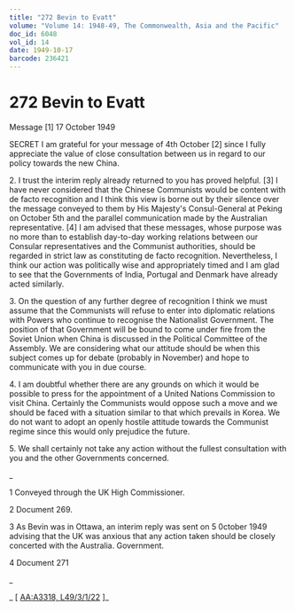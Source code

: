 ```yaml
---
title: "272 Bevin to Evatt"
volume: "Volume 14: 1948-49, The Commonwealth, Asia and the Pacific"
doc_id: 6048
vol_id: 14
date: 1949-10-17
barcode: 236421
---
```


# 272 Bevin to Evatt

Message [1] 17 October 1949

SECRET I am grateful for your message of 4th October [2] since I fully appreciate the value of close consultation between us in regard to our policy towards the new China.

2\. I trust the interim reply already returned to you has proved helpful. [3] I have never considered that the Chinese Communists would be content with de facto recognition and I think this view is borne out by their silence over the message conveyed to them by His Majesty's Consul-General at Peking on October 5th and the parallel communication made by the Australian representative. [4] I am advised that these messages, whose purpose was no more than to establish day-to-day working relations between our Consular representatives and the Communist authorities, should be regarded in strict law as constituting de facto recognition. Nevertheless, I think our action was politically wise and appropriately timed and I am glad to see that the Governments of India, Portugal and Denmark have already acted similarly.

3\. On the question of any further degree of recognition I think we must assume that the Communists will refuse to enter into diplomatic relations with Powers who continue to recognise the Nationalist Government. The position of that Government will be bound to come under fire from the Soviet Union when China is discussed in the Political Committee of the Assembly. We are considering what our attitude should be when this subject comes up for debate (probably in November) and hope to communicate with you in due course.

4\. I am doubtful whether there are any grounds on which it would be possible to press for the appointment of a United Nations Commission to visit China. Certainly the Communists would oppose such a move and we should be faced with a situation similar to that which prevails in Korea. We do not want to adopt an openly hostile attitude towards the Communist regime since this would only prejudice the future.

5\. We shall certainly not take any action without the fullest consultation with you and the other Governments concerned.

_

1 Conveyed through the UK High Commissioner.

2 Document 269.

3 As Bevin was in Ottawa, an interim reply was sent on 5 0ctober 1949 advising that the UK was anxious that any action taken should be closely concerted with the Australia. Government.

4 Document 271

_

_ [ [AA:A3318, L49/3/1/22](http://www.naa.gov.au/cgi-bin/Search?O=I&Number=236421) ]_
